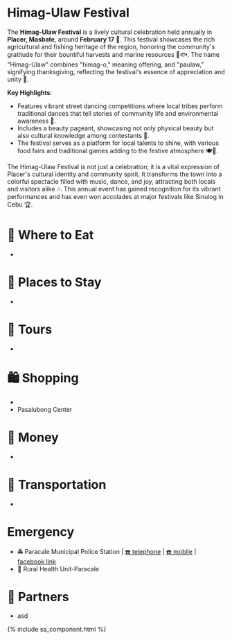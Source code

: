 # Himag-Ulaw Festival

The **Himag-Ulaw Festival** is a lively cultural celebration held annually in **Placer, Masbate**, around **February 17** 🎊. This festival showcases the rich agricultural and fishing heritage of the region, honoring the community's gratitude for their bountiful harvests and marine resources 🌾🐟. The name "Himag-Ulaw" combines "himag-o," meaning offering, and "paulaw," signifying thanksgiving, reflecting the festival's essence of appreciation and unity 🌟.

**Key Highlights**:

- Features vibrant street dancing competitions where local tribes perform traditional dances that tell stories of community life and environmental awareness 💃.
- Includes a beauty pageant, showcasing not only physical beauty but also cultural knowledge among contestants 👑.
- The festival serves as a platform for local talents to shine, with various food fairs and traditional games adding to the festive atmosphere 🍽️🎉.

The Himag-Ulaw Festival is not just a celebration; it is a vital expression of Placer's cultural identity and community spirit. It transforms the town into a colorful spectacle filled with music, dance, and joy, attracting both locals and visitors alike 🎶. This annual event has gained recognition for its vibrant performances and has even won accolades at major festivals like Sinulog in Cebu 🏆.

# 🍔 Where to Eat

-

# 🛌 Places to Stay

-

# 🚐 Tours

-

# 🛍️ Shopping

-
- Pasalubong Center

# 🏧 Money

-

# 🚌 Transportation

-

# Emergency

- 🚔 Paracale Municipal Police Station | [☎️ telephone](tel:+639985985960) | [☎️ mobile](tel:+639176222584) | [<img src="https://www.facebook.com/favicon.ico" width="15" height="15" /> facebook link](https://www.facebook.com/paracalempscnppo)
- 🏥 Rural Health Unit-Paracale

# 🔗 Partners

- asd

{% include sa_component.html %}

